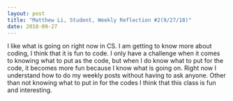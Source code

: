 ```yaml
---
layout: post
title: "Matthew Li, Student, Weekly Reflection #2(9/27/18)"
date: 2018-09-27
---
```


I like what is going on right now in CS. I am getting to know more about coding, I think that it is fun to code. I only have a challenge when it comes to knowing what to put as the code, but when I do know what to put for the code, it becomes more fun because I know what is going on. Right now I understand how to do my weekly posts without having to ask anyone. Other than not knowing what to put in for the codes I think that this class is fun and interesting.
